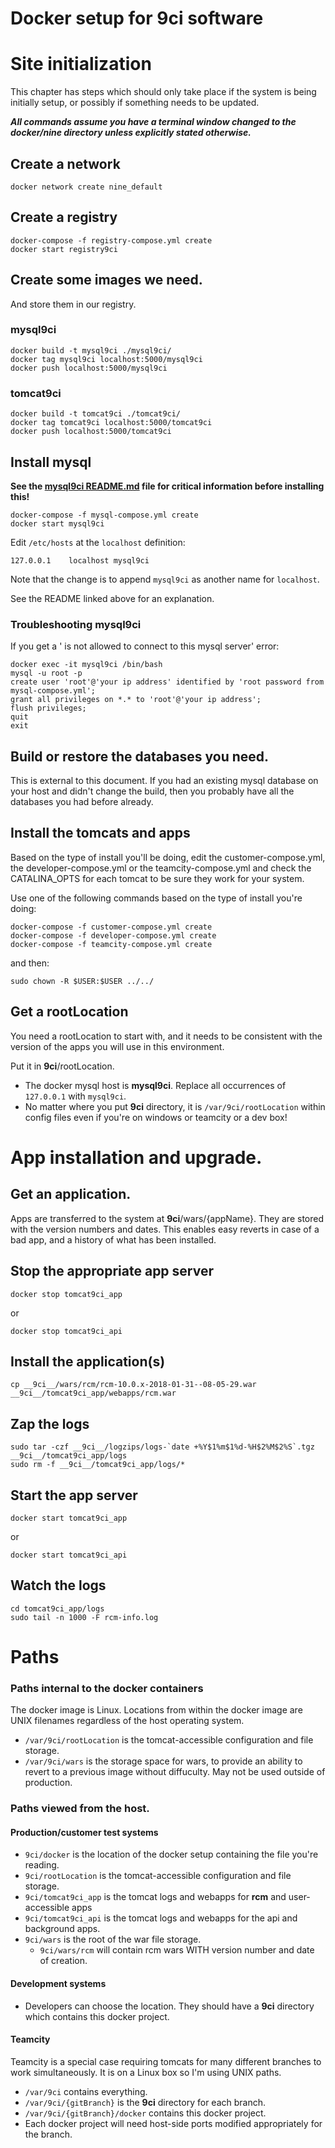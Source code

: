 # Docker setup for 9ci software

# Site initialization

This chapter has steps which should only take place if the system is being initially setup, or
possibly if something needs to be updated.

___All commands assume you have a terminal window changed to the docker/nine directory unless explicitly
stated otherwise.___

## Create a network

```
docker network create nine_default
```

## Create a registry

```
docker-compose -f registry-compose.yml create
docker start registry9ci
```

## Create some images we need.

And store them in our registry.

### mysql9ci

```
docker build -t mysql9ci ./mysql9ci/
docker tag mysql9ci localhost:5000/mysql9ci
docker push localhost:5000/mysql9ci
```

### tomcat9ci

```
docker build -t tomcat9ci ./tomcat9ci/
docker tag tomcat9ci localhost:5000/tomcat9ci
docker push localhost:5000/tomcat9ci
```


## Install mysql

__See the [mysql9ci README.md](mysql9ci/README.md) file for critical information before installing this!__


```
docker-compose -f mysql-compose.yml create
docker start mysql9ci
```

Edit `/etc/hosts` at the `localhost` definition:

```
127.0.0.1    localhost mysql9ci
```

Note that the change is to append `mysql9ci` as another name for `localhost`.

See the README linked above for an explanation.

### Troubleshooting mysql9ci

If you get a '<host> is not allowed to connect to this mysql server' error:

```
docker exec -it mysql9ci /bin/bash
mysql -u root -p
create user 'root'@'your ip address' identified by 'root password from mysql-compose.yml';
grant all privileges on *.* to 'root'@'your ip address';
flush privileges;
quit
exit
```

## Build or restore the databases you need.

This is external to this document. If you had an existing mysql database on your host and didn't change
the build, then you probably have all the databases you had before already.

## Install the tomcats and apps

Based on the type of install you'll be doing, edit the customer-compose.yml, the developer-compose.yml or the teamcity-compose.yml
and check the CATALINA\_OPTS for each tomcat to be sure they work for your system.

Use one of the following commands based on the type of install you're doing:

```
docker-compose -f customer-compose.yml create
docker-compose -f developer-compose.yml create
docker-compose -f teamcity-compose.yml create
```

and then:

```
sudo chown -R $USER:$USER ../../
```

## Get a rootLocation

You need a rootLocation to start with, and it needs to be consistent with the version of the
apps you will use in this environment.

Put it in __9ci__/rootLocation.

* The docker mysql host is __mysql9ci__. Replace all occurrences of `127.0.0.1` with `mysql9ci`.
* No matter where you put __9ci__ directory, it is `/var/9ci/rootLocation` within config files even if
you're on windows or teamcity or a dev box!

# App installation and upgrade.

## Get an application.

Apps are transferred to the system at __9ci__/wars/{appName}. They are stored with the version
numbers and dates. This enables easy reverts in case of a bad app, and a history of what has
been installed.

## Stop the appropriate app server

```
docker stop tomcat9ci_app
```

or


```
docker stop tomcat9ci_api
```

## Install the application(s)

```
cp __9ci__/wars/rcm/rcm-10.0.x-2018-01-31--08-05-29.war __9ci__/tomcat9ci_app/webapps/rcm.war
```

## Zap the logs

```
sudo tar -czf __9ci__/logzips/logs-`date +%Y$1%m$1%d-%H$2%M$2%S`.tgz __9ci__/tomcat9ci_app/logs
sudo rm -f __9ci__/tomcat9ci_app/logs/*
```

## Start the app server

```
docker start tomcat9ci_app
```

or

```
docker start tomcat9ci_api
```

## Watch the logs

```
cd tomcat9ci_app/logs
sudo tail -n 1000 -F rcm-info.log
```

# Paths

### Paths internal to the docker containers

The docker image is Linux. Locations from within the docker image are UNIX filenames regardless
of the host operating system.

* `/var/9ci/rootLocation` is the tomcat-accessible configuration and file storage.
* `/var/9ci/wars` is the storage space for wars, to provide an ability to revert to a previous
  image without diffuculty. May not be used outside of production.

### Paths viewed from the host.

#### Production/customer test systems

* `9ci/docker` is the location of the docker setup containing the file you're reading.
* `9ci/rootLocation` is the tomcat-accessible configuration and file storage.
* `9ci/tomcat9ci_app` is the tomcat logs and webapps for __rcm__ and user-accessible apps
* `9ci/tomcat9ci_api` is the tomcat logs and webapps for the api and background apps.
* `9ci/wars` is the root of the war file storage.
	* `9ci/wars/rcm` will contain rcm wars WITH version number and date of creation.

#### Development systems

* Developers can choose the location. They should have a __9ci__ directory which contains this
  docker project.

#### Teamcity

Teamcity is a special case requiring tomcats for many different branches to work
simultaneously. It is on a Linux box so I'm using UNIX paths.

* `/var/9ci` contains everything.
* `/var/9ci/{gitBranch}` is the __9ci__ directory for each branch.
* `/var/9ci/{gitBranch}/docker` contains this docker project.
* Each docker project will need host-side ports modified appropriately for the branch.
